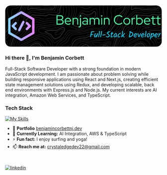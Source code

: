 ![Header](https://github.com/bcsurf2822/bcsurf2822/blob/main/assets/gh-banner-image.png)
### Hi there 👋, I'm Benjamin Corbett

Full-Stack Software Developer with a strong foundation in modern JavaScript development. I am passionate
about problem solving while building responsive applications using React and Next.js, creating efficient state
management solutions using Redux, and developing scalable, back end environments with Express.js and
Node.js. My current interests are AI integration, Amazon Web Services, and TypeScript.
<br/>
### Tech Stack
[![My Skills](https://skillicons.dev/icons?i=react,redux,nodejs,nextjs,express,mongodb,tailwind,bootstrap,js,css&perline=5)](https://skillicons.dev)
<br />
- 💾 **Portfolio** [benjamincorbettnj.dev](https://www.benjamincorbettnj.dev/)
- 🌱 **Currently Learning:** AI Integration, AWS & TypeScript
- ⚡ **Fun fact:** I enjoy surfing and yoga! 
- 📫 **Reach me at:** crystaledgedev22@gmail.com
<br/>

[<img src='https://cdn.jsdelivr.net/npm/simple-icons@3.0.1/icons/linkedin.svg' alt='linkedin' height='40'>](https://www.linkedin.com/in/benjamin-corbett-84822424a//)

<br/>



